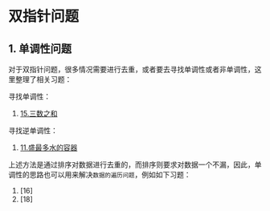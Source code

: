 # 双指针问题

## 1. 单调性问题

对于双指针问题，很多情况需要进行去重，或者要去寻找单调性或者非单调性，这里整理了相关习题：

寻找单调性：
1. [15.三数之和](./%E5%8D%95%E8%B0%83%E6%80%A7%E9%97%AE%E9%A2%98/15/15.%E4%B8%89%E6%95%B0%E4%B9%8B%E5%92%8C.md)

寻找逆单调性：
1. [11.盛最多水的容器](./单调性问题/11/11.盛最多水的容器.md)

上述方法是通过排序对数据进行去重的，而排序则要求对数据一个不漏，因此，单调性的思路也可以用来解决`数据的遍历问题`，例如如下习题：

1. [16]
2. [18]